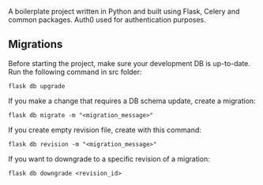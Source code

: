 A boilerplate project written in Python and built using Flask, Celery and common packages.
Auth0 used for authentication purposes.

## Migrations
Before starting the project, make sure your development DB is up-to-date. 
Run the following command in src folder:

    flask db upgrade

If you make a change that requires a DB schema update, create a migration:

    flask db migrate -m "<migration_message>"

If you create empty revision file, create with this command:

    flask db revision -m "<migration_message>"

If you want to downgrade to a specific revision of a migration:

    flask db downgrade <revision_id>

